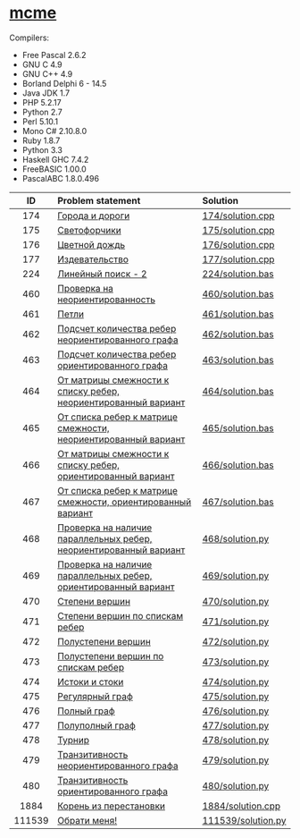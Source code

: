 # [mcme](http://informatics.mccme.ru/)

Compilers:

- Free Pascal 2.6.2
- GNU C 4.9
- GNU C++ 4.9
- Borland Delphi 6 - 14.5
- Java JDK 1.7
- PHP 5.2.17
- Python 2.7
- Perl 5.10.1
- Mono C# 2.10.8.0
- Ruby 1.8.7
- Python 3.3
- Haskell GHC 7.4.2
- FreeBASIC 1.00.0
- PascalABC 1.8.0.496


| ID   | Problem statement                                                                                                                          | Solution                                 |
|:----:|:-------------------------------------------------------------------------------------------------------------------------------------------|:-----------------------------------------|
| 174  | [Города и дороги                                                  ](http://informatics.mccme.ru/mod/statements/view3.php?chapterid=174)    | [174/solution.cpp](174/solution.cpp)     |
| 175  | [Светофорчики                                                     ](http://informatics.mccme.ru/mod/statements/view3.php?chapterid=175)    | [175/solution.cpp](175/solution.cpp)     |
| 176  | [Цветной дождь                                                    ](http://informatics.mccme.ru/mod/statements/view3.php?chapterid=176)    | [176/solution.cpp](176/solution.cpp)     |
| 177  | [Издевательство                                                   ](http://informatics.mccme.ru/mod/statements/view3.php?chapterid=177)    | [177/solution.cpp](177/solution.cpp)     |
| 224  | [Линейный поиск - 2                                               ](http://informatics.mccme.ru/mod/statements/view3.php?chapterid=224)    | [224/solution.bas](224/solution.bas)     |
| 460  | [Проверка на неориентированность                                  ](http://informatics.mccme.ru/mod/statements/view3.php?chapterid=460)    | [460/solution.bas](460/solution.bas)     |
| 461  | [Петли                                                            ](http://informatics.mccme.ru/mod/statements/view3.php?chapterid=461)    | [461/solution.bas](461/solution.bas)     |
| 462  | [Подсчет количества ребер неориентированного графа                ](http://informatics.mccme.ru/mod/statements/view3.php?chapterid=462)    | [462/solution.bas](462/solution.bas)     |
| 463  | [Подсчет количества ребер ориентированного графа                  ](http://informatics.mccme.ru/mod/statements/view3.php?chapterid=463)    | [463/solution.bas](463/solution.bas)     |
| 464  | [От матрицы смежности к списку ребер, неориентированный вариант   ](http://informatics.mccme.ru/mod/statements/view3.php?chapterid=464)    | [464/solution.bas](464/solution.bas)     |
| 465  | [От списка ребер к матрице смежности, неориентированный вариант   ](http://informatics.mccme.ru/mod/statements/view3.php?chapterid=465)    | [465/solution.bas](465/solution.bas)     |
| 466  | [От матрицы смежности к списку ребер, ориентированный вариант     ](http://informatics.mccme.ru/mod/statements/view3.php?chapterid=466)    | [466/solution.bas](466/solution.bas)     |
| 467  | [От списка ребер к матрице смежности, ориентированный вариант     ](http://informatics.mccme.ru/mod/statements/view3.php?chapterid=467)    | [467/solution.bas](467/solution.bas)     |
| 468  | [Проверка на наличие параллельных ребер, неориентированный вариант](http://informatics.mccme.ru/mod/statements/view3.php?chapterid=468)    | [468/solution.py](468/solution.py)       |
| 469  | [Проверка на наличие параллельных ребер, ориентированный вариант  ](http://informatics.mccme.ru/mod/statements/view3.php?chapterid=469)    | [469/solution.py](469/solution.py)       |
| 470  | [Степени вершин                                                   ](http://informatics.mccme.ru/mod/statements/view3.php?chapterid=470)    | [470/solution.py](470/solution.py)       |
| 471  | [Степени вершин по спискам ребер                                  ](http://informatics.mccme.ru/mod/statements/view3.php?chapterid=471)    | [471/solution.py](471/solution.py)       |
| 472  | [Полустепени вершин                                               ](http://informatics.mccme.ru/mod/statements/view3.php?chapterid=472)    | [472/solution.py](472/solution.py)       |
| 473  | [Полустепени вершин по спискам ребер                              ](http://informatics.mccme.ru/mod/statements/view3.php?chapterid=473)    | [473/solution.py](473/solution.py)       |
| 474  | [Истоки и стоки                                                   ](http://informatics.mccme.ru/mod/statements/view3.php?chapterid=474)    | [474/solution.py](474/solution.py)       |
| 475  | [Регулярный граф                                                  ](http://informatics.mccme.ru/mod/statements/view3.php?chapterid=475)    | [475/solution.py](475/solution.py)       |
| 476  | [Полный граф                                                      ](http://informatics.mccme.ru/mod/statements/view3.php?chapterid=476)    | [476/solution.py](476/solution.py)       |
| 477  | [Полуполный граф                                                  ](http://informatics.mccme.ru/mod/statements/view3.php?chapterid=477)    | [477/solution.py](477/solution.py)       |
| 478  | [Турнир                                                           ](http://informatics.mccme.ru/mod/statements/view3.php?chapterid=478)    | [478/solution.py](478/solution.py)       |
| 479  | [Транзитивность неориентированного графа                          ](http://informatics.mccme.ru/mod/statements/view3.php?chapterid=479)    | [479/solution.py](479/solution.py)       |
| 480  | [Транзитивность ориентированного графа                            ](http://informatics.mccme.ru/mod/statements/view3.php?chapterid=480)    | [480/solution.py](480/solution.py)       |
| 1884 | [Корень из перестановки                                           ](http://informatics.mccme.ru/mod/statements/view3.php?chapterid=1884)   | [1884/solution.cpp](1884/solution.cpp)   |
|111539| [Обрати меня!                                                     ](http://informatics.mccme.ru/mod/statements/view3.php?chapterid=111539) | [111539/solution.py](111539/solution.py) |

